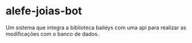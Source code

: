 # alefe-joias-bot

Um sistema que integra a biblioteca baileys com uma api para realizar as modificações com o banco de dados.
